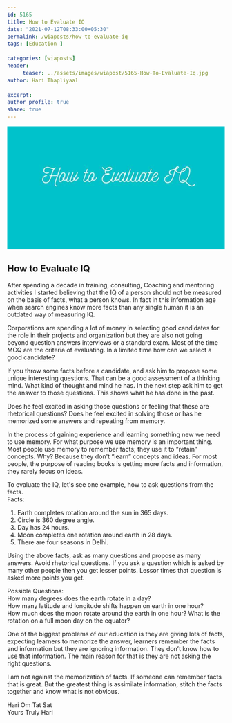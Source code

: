 ```yaml
--- 
id: 5165 
title: How to Evaluate IQ
date: "2021-07-12T08:33:00+05:30"
permalink: /wiaposts/how-to-evaluate-iq
tags: [Education ]    

categories: [wiaposts] 
header:
     teaser: ../assets/images/wiapost/5165-How-To-Evaluate-Iq.jpg
author: Hari Thapliyaal 

excerpt:  
author_profile: true 
share: true 
---
```


![How to Evaluate IQ](../assets/images/wiapost/5165-How-To-Evaluate-Iq.jpg)      
   
## How to Evaluate IQ   
          
After spending a decade in training, consulting, Coaching and mentoring activities I started believing that the IQ of a person should not be measured on the basis of facts, what a person knows. In fact in this information age when search engines know more facts than any single human it is an outdated way of measuring IQ.    
    
Corporations are spending a lot of money in selecting good candidates for the role in their projects and organization but they are also not going beyond question answers interviews or a standard exam. Most of the time MCQ are the criteria of evaluating. In a limited time how can we select a good candidate?    
    
If you throw some facts before a candidate, and ask him to propose some unique interesting questions. That can be a good assessment of a thinking mind. What kind of thought and mind he has. In the next step ask him to get the answer to those questions. This shows what he has done in the past.    
    
Does he feel excited in asking those questions or feeling that these are rhetorical questions? Does he feel excited in solving those or has he memorized some answers and repeating from memory.    
    
In the process of gaining experience and learning something new we need to use memory. For what purpose we use memory is an important thing. Most people use memory to remember facts; they use it to “retain” concepts. Why? Because they don't “learn” concepts and ideas. For most people, the purpose of reading books is getting more facts and information, they rarely focus on ideas.     
    
To evaluate the IQ, let's see one example, how to ask questions from the facts.    
Facts:     
1. Earth completes rotation around the sun in 365 days.     
2. Circle is 360 degree angle.     
3. Day has 24 hours.     
4. Moon completes one rotation around earth in 28 days.     
5. There are four seasons in Delhi.    
    
Using the above facts, ask as many questions and propose as many answers. Avoid rhetorical questions. If you ask a question which is asked by many other people then you get lesser points. Lessor times that question is asked more points you get.     
    
Possible Questions:    
How many degrees does the earth rotate in a day?    
How many latitude and longitude shifts happen on earth in one hour?    
How much does the moon rotate around the earth in one hour? What is the rotation on a full moon day on the equator?    
    
One of the biggest problems of our education is they are giving lots of facts, expecting learners to memorize the answer, learners remember the facts and information but they are ignoring information. They don’t know how to use that information. The main reason for that is they are not asking the right questions.    
    
I am not against the memorization of facts. If someone can remember facts that is great. But the greatest thing is assimilate information, stitch the facts together and know what is not obvious.    
    
Hari Om Tat Sat     
Yours Truly Hari    

